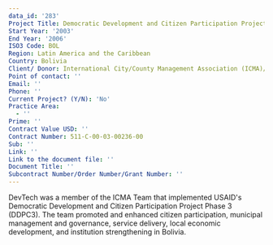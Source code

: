 ```yaml
---
data_id: '283'
Project Title: Democratic Development and Citizen Participation Project Phase 3 (DDPC3)
Start Year: '2003'
End Year: '2006'
ISO3 Code: BOL
Region: Latin America and the Caribbean
Country: Bolivia
Client/ Donor: International City/County Management Association (ICMA)/USAID
Point of contact: ''
Email: ''
Phone: ''
Current Project? (Y/N): 'No'
Practice Area:
  - ''
Prime: ''
Contract Value USD: ''
Contract Number: 511-C-00-03-00236-00
Sub: ''
Link: ''
Link to the document file: ''
Document Title: ''
Subcontract Number/Order Number/Grant Number: ''
---
```

DevTech was a member of the ICMA Team that implemented USAID's Democratic Development and Citizen Participation Project Phase 3 (DDPC3). The team promoted and enhanced citizen participation, municipal management and governance, service delivery, local economic development, and institution strengthening in Bolivia.